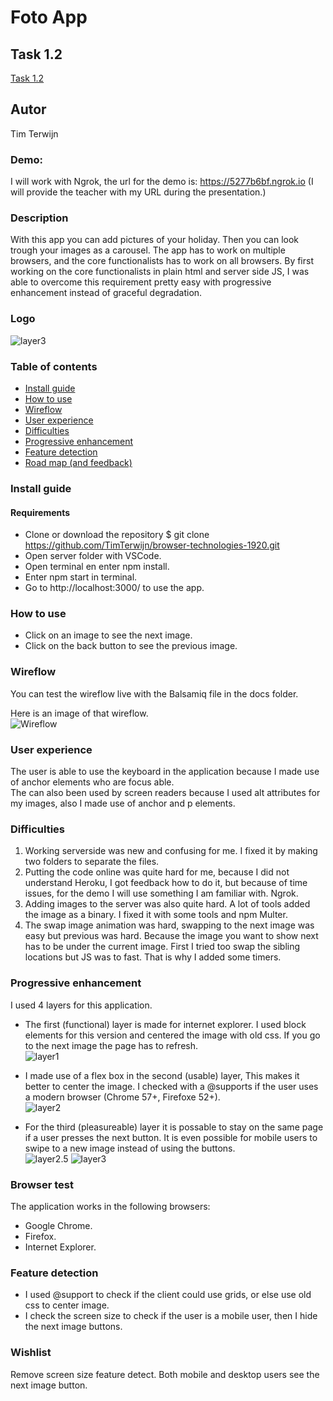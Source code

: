 # Foto App

## Task 1.2
[Task 1.2](/docs/onderzoek.md)

## Autor
Tim Terwijn

### Demo:
I will work with Ngrok, the url for the demo is: https://5277b6bf.ngrok.io  (I will provide the teacher with my URL during the presentation.)

### Description
With this app you can add pictures of your holiday. Then you can look trough your images as a carousel. The app has to work on multiple browsers, and the core functionalists has to work on all browsers. By first working on the core functionalists in plain html and server side JS, I was able to overcome this requirement pretty easy with progressive enhancement instead of graceful degradation.

### Logo
![layer3](/docs/layer2.5.PNG)

### Table of contents
* [Install guide](#install-guide)  
* [How to use](#how-to-use)  
* [Wireflow](#wireflow)  
* [User experience](#user-experience)  
* [Difficulties](#difficulties)  
* [Progressive enhancement](#progressive-enhancement)  
* [Feature detection](#feature-detection)  
* [Road map (and feedback)](#Road-map-(and-feedback))  

### Install guide
#### Requirements
* Clone or download the repository $ git clone https://github.com/TimTerwijn/browser-technologies-1920.git  
* Open server folder with VSCode.  
* Open terminal en enter npm install.  
* Enter npm start in terminal.  
* Go to http://localhost:3000/ to use the app.  

### How to use
* Click on an image to see the next image.  
* Click on the back button to see the previous image.  

### Wireflow
You can test the wireflow live with the Balsamiq file in the docs folder.  
  
Here is an image of that wireflow.  
![Wireflow](/docs/Wireflow.png)

### User experience
The user is able to use the keyboard in the application because I made use of anchor elements who are focus able.  
The can also been used by screen readers because I used alt attributes for my images, also I made use of anchor and p elements.    
### Difficulties
1. Working serverside was new and confusing for me. I fixed it by making two folders to separate the files.
2. Putting the code online was quite hard for me, because I did not understand Heroku, I got feedback how to do it, but because of time issues, for the demo I will use something I am familiar with. Ngrok.
3. Adding images to the server was also quite hard. A lot of tools added the image as a binary. I fixed it with some tools and npm Multer.
4. The swap image animation was hard, swapping to the next image was easy but previous was hard. Because the image you want to show next has to be under the current image. First I tried too swap the sibling locations but JS was to fast. That is why I added some timers.


### Progressive enhancement
I used 4 layers for this application.  

* The first (functional) layer is made for internet explorer. I used block elements for this version and centered the image with old css. If you go to the next image the page has to refresh.  
![layer1](/docs/layer1.PNG)

* I made use of a flex box in the second (usable) layer, This makes it better to center the image. I checked with a @supports if the user uses a modern browser (Chrome 57+, Firefoxe 52+).  
![layer2](/docs/layer2.PNG)

* For the third (pleasureable) layer it is possable to stay on the same page if a user presses the next button. It is even possible for mobile users to swipe to a new image instead of using the buttons.  
![layer2.5](/docs/layer2.5.PNG)
![layer3](/docs/layer3.PNG)

### Browser test
The application works in the following browsers:
* Google Chrome.
* Firefox.
* Internet Explorer.

### Feature detection
* I used @support to check if the client could use grids, or else use old css to center image.
* I check the screen size to check if the user is a mobile user, then I hide the next image buttons.

### Wishlist
Remove screen size feature detect. Both mobile and desktop users see the next image button.
